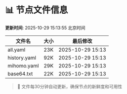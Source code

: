 # 📊 节点文件信息

**更新时间**: 2025-10-29 15:13:55 北京时间

| 文件名 | 大小 | 最后修改 |
|--------|------|----------|
| all.yaml | 23K | 2025-10-29 15:13 |
| history.yaml | 92K | 2025-10-29 15:13 |
| mihomo.yaml | 29K | 2025-10-29 15:13 |
| base64.txt | 22K | 2025-10-29 15:13 |

> 🔄 文件每30分钟自动更新，确保节点的新鲜度和可用性

